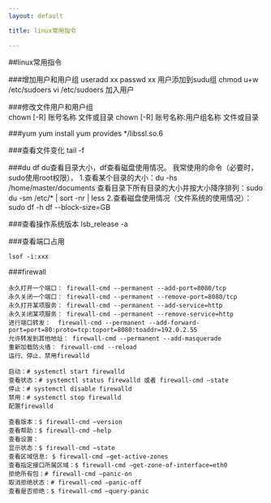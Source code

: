 ```yaml
---
layout: default

title: linux常用指令

---
```


##linux常用指令

###增加用户和用户组
	useradd xx
	passwd xx
	用户添加到sudu组
	chmod u+w /etc/sudoers
	vi /etc/sudoers 加入用户
	
	
###修改文件用户和用户组	
	chown [-R] 账号名称 文件或目录
	chown [-R] 账号名称:用户组名称 文件或目录

###yum
	yum install
	yum provides \*/libssl.so.6
	
###查看文件变化
	tail -f
	 
###du df
	du查看目录大小，df查看磁盘使用情况。
	我常使用的命令（必要时，sudo使用root权限），
	1.查看某个目录的大小：du -hs /home/master/documents
	  查看目录下所有目录的大小并按大小降序排列：sudo du -sm /etc/* | sort -nr | less
	2.查看磁盘使用情况（文件系统的使用情况）：sudo df -h
	  df --block-size=GB

###查看操作系统版本
	lsb_release -a


###查看端口占用

	lsof -i:xxx

###firewall

	永久打开一个端口： firewall-cmd --permanent --add-port=8080/tcp
	永久关闭一个端口： firewall-cmd --permanent --remove-port=8080/tcp
	永久打开某项服务： firewall-cmd --permanent --add-service=http
	永久关闭某项服务： firewall-cmd --permanent --remove-service=http
	进行端口转发：  firewall-cmd --permanent --add-forward-port=port=80:proto=tcp:toport=8080:toaddr=192.0.2.55
	允许转发到其他地址： firewall-cmd --permanent --add-masquerade
	重新加载防火墙： firewall-cmd --reload
	运行、停止、禁用firewalld
	
	启动：# systemctl start firewalld
	查看状态：# systemctl status firewalld 或者 firewall-cmd –state
	停止：# systemctl disable firewalld
	禁用：# systemctl stop firewalld
	配置firewalld
	
	查看版本：$ firewall-cmd –version
	查看帮助：$ firewall-cmd –help
	查看设置：
	显示状态：$ firewall-cmd –state
	查看区域信息: $ firewall-cmd –get-active-zones
	查看指定接口所属区域：$ firewall-cmd –get-zone-of-interface=eth0
	拒绝所有包：# firewall-cmd –panic-on
	取消拒绝状态：# firewall-cmd –panic-off
	查看是否拒绝：$ firewall-cmd –query-panic


    


